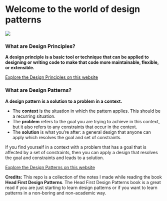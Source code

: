 # Welcome to the world of design patterns

![](https://raw.githubusercontent.com/Devansh-Maurya/Design-Patterns-And-Principles/master/Design%20Patterns%20%26%20Principles.png)

### What are Design Principles?

**A design principle is a basic tool or technique that can be applied to designing or writing code to make that code more maintainable, flexible, or extensible.**

[Explore the Design Principles on this website](design-principles.md)

### What are Design Patterns?

**A design pattern is a solution to a problem in a context.**

* The **context** is the situation in which the pattern applies. This should be a recurring situation.
* The **problem** refers to the goal you are trying to achieve in this context, but it also refers to any constraints that occur in the context.
* The **solution** is what you’re after: a general design that anyone can apply which resolves the goal and set of constraints.

If you find yourself in a context with a problem that has a goal that is affected by a set of constraints, then you can apply a design that resolves the goal and constraints and leads to a solution.

[Explore the Design Patterns on this website](design-patterns.md)

**Credits:** This repo is a collection of the notes I made while reading the book **Head First Design Patterns**. The Head First Design Patterns book is a great read if you are just starting to learn design patterns or if you want to learn patterns in a non-boring and non-academic way.

